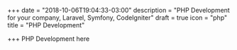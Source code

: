 +++
date = "2018-10-06T19:04:33-03:00"
description = "PHP Development for your company, Laravel, Symfony, CodeIgniter"
draft = true
icon = "php"
title = "PHP Development"

+++
PHP Development here